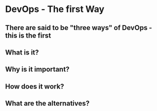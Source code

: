 # DevOps - The first Way #
## There are said to be "three ways" of DevOps - this is the first  ##

## What is it? ##

## Why is it important? ##

## How does it work? ##

## What are the alternatives? ##
